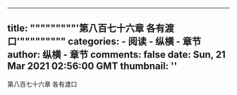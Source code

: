 
---
title: """""""""'第八百七十六章 各有渡口'"""""""""
categories: 
    - 阅读
    - 纵横 - 章节
author: 纵横 - 章节
comments: false
date: Sun, 21 Mar 2021 02:56:00 GMT
thumbnail: ''
---

<div>   
第八百七十六章 各有渡口  
</div>
            